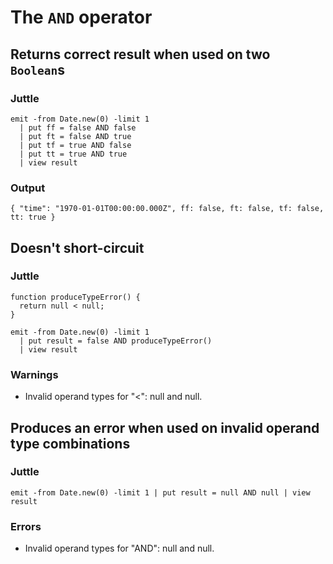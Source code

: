 The `AND` operator
==================

Returns correct result when used on two `Boolean`s
--------------------------------------------------

### Juttle

    emit -from Date.new(0) -limit 1
      | put ff = false AND false
      | put ft = false AND true
      | put tf = true AND false
      | put tt = true AND true
      | view result

### Output

    { "time": "1970-01-01T00:00:00.000Z", ff: false, ft: false, tf: false, tt: true }

Doesn't short-circuit
---------------------

### Juttle

    function produceTypeError() {
      return null < null;
    }

    emit -from Date.new(0) -limit 1
      | put result = false AND produceTypeError()
      | view result


### Warnings

  * Invalid operand types for "<": null and null.

Produces an error when used on invalid operand type combinations
----------------------------------------------------------------

### Juttle

    emit -from Date.new(0) -limit 1 | put result = null AND null | view result

### Errors

  * Invalid operand types for "AND": null and null.

